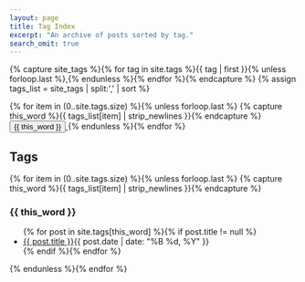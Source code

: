```yaml
---
layout: page
title: Tag Index
excerpt: "An archive of posts sorted by tag."
search_omit: true
---
```


<script src="/assets/js/vendor/jquery-1.9.1.min.js"></script>
<script src="https://cdnjs.cloudflare.com/ajax/libs/d3/3.5.17/d3.js"></script>
<script src="https://cdnjs.cloudflare.com/ajax/libs/d3-cloud/1.2.4/d3.layout.cloud.js"></script>


{% capture site_tags %}{% for tag in site.tags %}{{ tag | first }}{% unless forloop.last %},{% endunless %}{% endfor %}{% endcapture %}
{% assign tags_list = site_tags | split:',' | sort %}


<div class="demo-blog">
<div class="demo-blog__posts mdl-grid page-content">

<div class="cloud mdl-cell mdl-cell--12-col"></div>

<div id="tags--index" class="blog__post mdl-cell mdl-cell--12-col">
{% for item in (0..site.tags.size) %}{% unless forloop.last %}
  {% capture this_word %}{{ tags_list[item] | strip_newlines }}{% endcapture %}
  <a href="#{{ this_word }}" class="tag--link">
  <button class="mdl-button mdl-js-button mdl-button--primary mdl-badge mdl-badge--overlap" data-badge="{{ site.tags[this_word].size }}">
    {{ this_word }}
  </button>
  </a>
{% endunless %}{% endfor %}
</div>

<h2 class="mdl-cell mdl-cell--12-col">Tags</h2>

<div class="blog__post mdl-cell mdl-cell--12-col">

{% for item in (0..site.tags.size) %}{% unless forloop.last %}
  {% capture this_word %}{{ tags_list[item] | strip_newlines }}{% endcapture %}
  <h3 id="{{ this_word }}">{{ this_word }}</h3>
  <ul class="post-list mdl-list">
  {% for post in site.tags[this_word] %}{% if post.title != null %}
    <li><a href="{{ post.url }}">{{ post.title }}</a><span class="entry-date"><time datetime="{{ post.date | date_to_xmlschema }}">{{ post.date | date: "%B %d, %Y" }}</time></span></li>
  {% endif %}{% endfor %}
  </ul>
{% endunless %}{% endfor %}
</div>

<script type="text/javascript">
$("#tags--index").hide();
var words = [];

$(".blog__post.mdl-cell.mdl-cell--12-col a.tag--link").children().each(function (i, but){
  words.push({text: $(but).text().trim(), size: $(but).attr("data-badge")});
  });

var width = $(".cloud.mdl-cell.mdl-cell--12-col").width();

var fill = d3.scale.category20();

var layout = d3.layout.cloud()
    .size([width, 800])
    .words(words)
    .padding(5)
    .rotate(function() { return ~~(Math.random() * 10) * 10 - 50; })
    .font("Impact")
    .fontSize(function(d) { return d.size*4+8; })
    .on("end", draw);

layout.start();

function draw(words) {

  d3.select(".cloud.mdl-cell.mdl-cell--12-col").append("svg")
      .attr("width", layout.size()[0])
      .attr("height", layout.size()[1])
    .append("g")
      .attr("transform", "translate(" + layout.size()[0] / 2 + "," + layout.size()[1] / 2 + ")")
    .selectAll("text")
      .data(words)
    .enter().append("text")
      .style("font-size", function(d) { return d.size + "px"; })
      .style("font-family", "Impact")
      .style("fill", function(d, i) { return fill(i); })
      .attr("text-anchor", "middle")
      .attr("transform", function(d) {
        return "translate(" + [d.x, d.y] + ")rotate(" + d.rotate + ")";
      })
      .text(function(d) { return d.text; })

      .on("mouseover", function(d,i) {
          d3.select(this)
              .style("cursor", function(d) { return 'pointer'; })
              .style("z-index", function(d) { return '1000'; })
              .transition()
              .duration(300)
              .attr("transform", function(d) {
                  return "translate(" + [d.x, d.y] + ")rotate(" + 0 + ")scale(2)";
              })
              .style("opacity", 1);

      })
      .on("mouseout", function(d,i) {
          d3.select(this).transition()
              .style("z-index", function(d) { return '1'; })
              .duration(200)
              .attr("transform", function(d) {
                  return "translate(" + [d.x, d.y] + ")rotate(" + d.rotate + ")scale(1)";
              })
              .style("opacity", .7);
      })
      .on("click", function(d,i) {
        window.location.href = "#"+d.text;
      });
}
</script>
</div>
</div>
